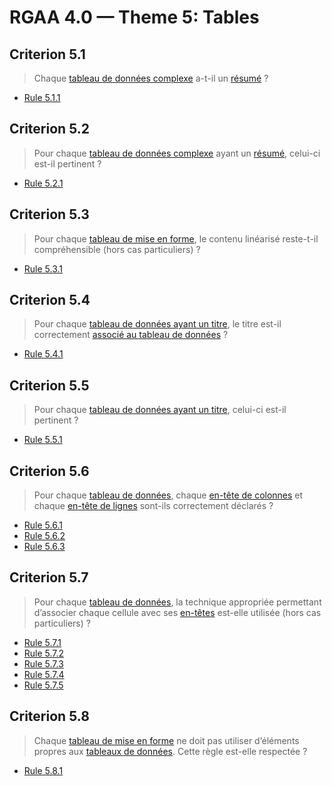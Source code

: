 # RGAA 4.0 — Theme 5: Tables

## Criterion 5.1

> Chaque [tableau de données complexe](https://www.numerique.gouv.fr/publications/rgaa-accessibilite/methode/glossaire/#tableau-de-donnees-complexe) a-t-il un [résumé](https://www.numerique.gouv.fr/publications/rgaa-accessibilite/methode/glossaire/#resume) ?

* [Rule 5.1.1](Rule-5-1-1.md)

## Criterion 5.2

> Pour chaque [tableau de données complexe](https://www.numerique.gouv.fr/publications/rgaa-accessibilite/methode/glossaire/#tableau-de-donnees-complexe) ayant un [résumé](https://www.numerique.gouv.fr/publications/rgaa-accessibilite/methode/glossaire/#resume), celui-ci est-il pertinent ?

* [Rule 5.2.1](Rule-5-2-1.md)

## Criterion 5.3

> Pour chaque [tableau de mise en forme](https://www.numerique.gouv.fr/publications/rgaa-accessibilite/methode/glossaire/#tableau-de-mise-en-forme), le contenu linéarisé reste-t-il compréhensible (hors cas particuliers) ?

* [Rule 5.3.1](Rule-5-3-1.md)

## Criterion 5.4

> Pour chaque [tableau de données ayant un titre](https://www.numerique.gouv.fr/publications/rgaa-accessibilite/methode/glossaire/#tableau-de-donnees-ayant-un-titre), le titre est-il correctement [associé au tableau de données](https://www.numerique.gouv.fr/publications/rgaa-accessibilite/methode/glossaire/#passage-de-texte-associe-au-tableau-de-donnees) ?

* [Rule 5.4.1](Rule-5-4-1.md)

## Criterion 5.5

> Pour chaque [tableau de données ayant un titre](https://www.numerique.gouv.fr/publications/rgaa-accessibilite/methode/glossaire/#tableau-de-donnees-ayant-un-titre), celui-ci est-il pertinent ?

* [Rule 5.5.1](Rule-5-5-1.md)

## Criterion 5.6

> Pour chaque [tableau de données](https://www.numerique.gouv.fr/publications/rgaa-accessibilite/methode/glossaire/#tableau-de-donnees), chaque [en-tête de colonnes](https://www.numerique.gouv.fr/publications/rgaa-accessibilite/methode/glossaire/#en-tete-de-colonne-ou-de-ligne) et chaque [en-tête de lignes](https://www.numerique.gouv.fr/publications/rgaa-accessibilite/methode/glossaire/#en-tete-de-colonne-ou-de-ligne) sont-ils correctement déclarés ?

* [Rule 5.6.1](Rule-5-6-1.md)
* [Rule 5.6.2](Rule-5-6-2.md)
* [Rule 5.6.3](Rule-5-6-3.md)

## Criterion 5.7

> Pour chaque [tableau de données](https://www.numerique.gouv.fr/publications/rgaa-accessibilite/methode/glossaire/#tableau-de-donnees), la technique appropriée permettant d’associer chaque cellule avec ses [en-têtes](https://www.numerique.gouv.fr/publications/rgaa-accessibilite/methode/glossaire/#en-tete-de-colonne-ou-de-ligne) est-elle utilisée (hors cas particuliers) ?

* [Rule 5.7.1](Rule-5-7-1.md)
* [Rule 5.7.2](Rule-5-7-2.md)
* [Rule 5.7.3](Rule-5-7-3.md)
* [Rule 5.7.4](Rule-5-7-4.md)
* [Rule 5.7.5](Rule-5-7-5.md)

## Criterion 5.8

> Chaque [tableau de mise en forme](https://www.numerique.gouv.fr/publications/rgaa-accessibilite/methode/glossaire/#tableau-de-mise-en-forme) ne doit pas utiliser d’éléments propres aux [tableaux de données](https://www.numerique.gouv.fr/publications/rgaa-accessibilite/methode/glossaire/#tableau-de-donnees). Cette règle est-elle respectée ?

* [Rule 5.8.1](Rule-5-8-1.md)

